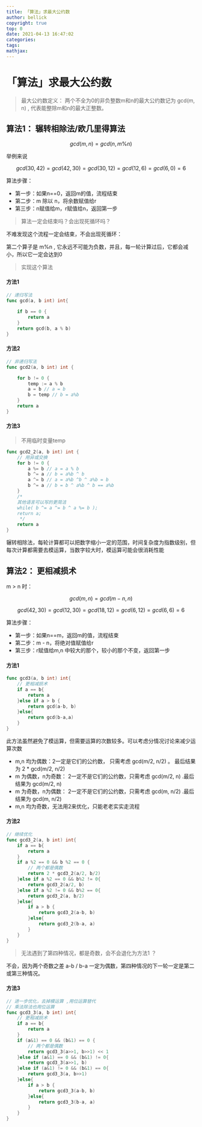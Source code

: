 ```yaml
---
title: 「算法」求最大公约数
author: bellick
copyright: true
top: 0
date: 2021-04-13 16:47:02
categories:
tags:
mathjax:
---
```


# 「算法」求最大公约数



> 最大公约数定义： 两个不全为0的非负整数m和n的最大公约数记为 gcd(m, n) , 代表能整除m和n的最大正整数。



## 算法1： 辗转相除法/欧几里得算法

$$gcd(m,n) = gcd(n, m \% n)$$

举例来说

$$gcd(30,42) = gcd(42, 30) = gcd(30, 12) = gcd(12, 6) = gcd(6, 0) = 6$$



算法步骤：

* 第一步：如果n==0，返回m的值，流程结束
* 第二步：m 除以 n，将余数赋值给r
* 第三步：n赋值给m，r赋值给n，返回第一步

> 算法一定会结束吗？会出现死循环吗？

不难发现这个流程一定会结束，不会出现死循环：

第二个算子是 m%n , 它永远不可能为负数，并且，每一轮计算过后，它都会减小，所以它一定会达到0



> 实现这个算法

#### 方法1

```go
// 递归写法
func gcd(a, b int) int{
    
	if b == 0 {
		return a
	}
	return gcd(b, a % b)
}
```

#### 方法2

```go
// 非递归写法
func gcd2(a, b int) int {

	for b != 0 {
		temp := a % b
		a = b // a = b
		b = temp // b = a%b
	}
	return a
}
```

#### 方法3

> 不用临时变量temp

```go
func gcd2_2(a, b int) int {
	// 用异或交换
	for b != 0 {
		a %= b // a = a % b
		b ^= a // b = a%b ^ b
		a ^= b // a = a%b ^b ^ a%b = b
		b ^= a // b = b ^ a%b ^ b == a%b
	}
	/*
	其他语言可以写的更简洁
	while( b ^= a ^= b ^ a %= b );
	return a;
	 */
	return a
}
```



辗转相除法，每轮计算都可以把数字缩小一定的范围，时间复杂度为指数级别，但每次计算都需要去模运算，当数字较大时，模运算可能会很消耗性能



## 算法2： 更相减损术



m > n 时：

$$gcd(m, n) = gcd(m-n, n)$$



$$gcd(42,30) = gcd(12,30) = gcd(18,12) = gcd(6,12) = gcd(6,6) = 6 $$



算法步骤：

* 第一步：如果n==m，返回m的值，流程结束
* 第二步：m - n，将绝对值赋值给r
* 第三步：r赋值给m,n 中较大的那个，较小的那个不变，返回第一步

#### 方法1

```go
func gcd3(a, b int) int{
	// 更相减损术
	if a == b{
		return a
	}else if a > b {
		return gcd(a-b, b)
	}else{
		return gcd(b-a,a)
	}
}
```

此方法虽然避免了模运算，但需要运算的次数较多。可以考虑分情况讨论来减少运算次数

* m,n 均为偶数：2一定是它们的公约数， 只需考虑 gcd(m/2, n/2) 。 最后结果为 2 * gcd(m/2, n/2)
* m 为偶数，n为奇数： 2一定不是它们的公约数，只需考虑 gcd(m/2, n) .最后结果为 gcd(m/2, n)
* m 为奇数，n为偶数： 2一定不是它们的公约数，只需考虑 gcd(m, n/2) .最后结果为 gcd(m, n/2)
* m,n 均为奇数，无法用2来优化，只能老老实实走流程

#### 方法2

```go
// 继续优化
func gcd3_2(a, b int) int{
	if a == b{
		return a
	}
	if a %2 == 0 && b %2 == 0 {
		// 两个都是偶数
		return 2 * gcd3_2(a/2, b/2)
	}else if a %2 == 0 && b%2 != 0{
		return gcd3_2(a/2, b)
	}else if a %2 != 0 && b%2 == 0{
		return gcd3_2(a, b/2)
	}else{
		if a > b {
			return gcd3_2(a-b, b)
		}else{
			return gcd3_2(b-a, a)
		}
	}
}
```

> 无法遇到了第四种情况，都是奇数，会不会退化为方法1 ？

不会，因为两个奇数之差 a-b / b-a 一定为偶数，第四种情况的下一轮一定是第二或第三种情况。

#### 方法3

```go
// 进一步优化，去掉模运算 ,用位运算替代
// 乘法除法也用位运算
func gcd3_3(a, b int) int{
	// 更相减损术
	if a == b{
		return a
	}
	if (a&1) == 0 && (b&1) == 0 {
		// 两个都是偶数
		return gcd3_3(a>>1, b>>1) << 1
	}else if (a&1) == 0 && (b&1) != 0{
		return gcd3_3(a>>1, b)
	}else if (a&1) != 0 && (b&1) == 0{
		return gcd3_3(a, b>>1)
	}else{
		if a > b {
			return gcd3_3(a-b, b)
		}else{
			return gcd3_3(b-a, a)
		}
	}
}
```

